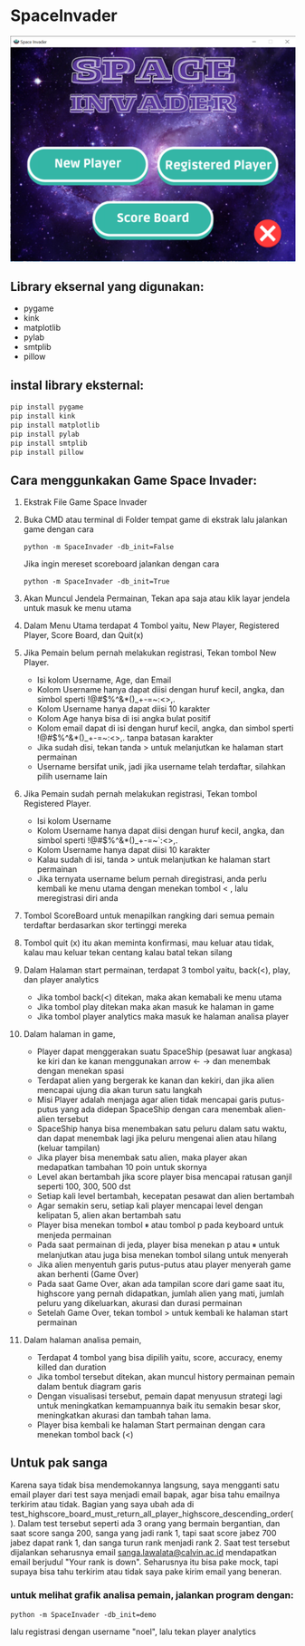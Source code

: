 # SpaceInvader
![alt text](https://github.com/noelmandak/SpaceInvader/blob/master/resource/screenshoot/1%20main%20menu.png?raw=true)


## Library eksernal yang digunakan:
* pygame
* kink
* matplotlib
* pylab
* smtplib
* pillow

## instal library eksternal:
```
pip install pygame
pip install kink
pip install matplotlib
pip install pylab
pip install smtplib
pip install pillow
```

## Cara menggunkakan Game Space Invader:
1. Ekstrak File Game Space Invader
2. Buka CMD atau terminal di Folder tempat game di ekstrak lalu jalankan game dengan cara 

    ```
    python -m SpaceInvader -db_init=False
    ```
    
    Jika ingin mereset scoreboard jalankan dengan cara
    ```
    python -m SpaceInvader -db_init=True
    ```
  
5. Akan Muncul Jendela Permainan, Tekan apa saja atau klik layar jendela untuk masuk ke menu utama
6. Dalam Menu Utama terdapat 4 Tombol yaitu, New Player, Registered Player, Score Board, dan Quit(x)
7. Jika Pemain belum pernah melakukan registrasi, Tekan tombol New Player.

    * Isi kolom Username, Age, dan Email
    * Kolom Username hanya dapat diisi dengan huruf kecil, angka, dan simbol sperti !@#$%^&*()_+-=~:<>,.
    * Kolom Username hanya dapat diisi 10 karakter
    * Kolom Age hanya bisa di isi angka bulat positif
    * Kolom email dapat di isi dengan huruf kecil, angka, dan simbol sperti !@#$%^&*()_+-=~:<>,. tanpa batasan karakter
    * Jika sudah disi, tekan tanda > untuk melanjutkan ke halaman start permainan
    * Username bersifat unik, jadi jika username telah terdaftar, silahkan pilih username lain
  
6. Jika Pemain sudah pernah melakukan registrasi, Tekan tombol Registered Player.
    * Isi kolom Username
    * Kolom Username hanya dapat diisi dengan huruf kecil, angka, dan simbol sperti !@#$%^&*()_+-=~`:<>,.
    * Kolom Username hanya dapat diisi 10 karakter
    * Kalau sudah di isi, tanda > untuk melanjutkan ke halaman start permainan
    * Jika ternyata username belum pernah diregistrasi, anda perlu kembali ke menu utama dengan menekan tombol < , lalu meregistrasi diri anda
7. Tombol ScoreBoard untuk menapilkan rangking dari semua pemain terdaftar berdasarkan skor tertinggi mereka
8. Tombol quit (x) itu akan meminta konfirmasi, mau keluar atau tidak, kalau mau keluar tekan centang kalau batal tekan silang
9. Dalam Halaman start permainan, terdapat 3 tombol yaitu, back(<), play, dan player analytics
    * Jika tombol back(<) ditekan, maka akan kemabali ke menu utama
    * Jika tombol play ditekan maka akan masuk ke halaman in game
    * Jika tombol player analytics maka masuk ke halaman analisa player
10. Dalam halaman in game, 
    * Player dapat menggerakan suatu SpaceShip (pesawat luar angkasa) ke kiri dan ke kanan menggunakan arrow ← → dan menembak dengan menekan spasi
    * Terdapat alien yang bergerak ke kanan dan kekiri, dan jika alien mencapai ujung dia akan turun satu langkah
    * Misi Player adalah menjaga agar alien tidak mencapai garis putus-putus yang ada didepan SpaceShip dengan cara menembak alien-alien tersebut
    * SpaceShip hanya bisa menembakan satu peluru dalam satu waktu, dan dapat menembak lagi jika peluru mengenai alien atau hilang (keluar tampilan)
    * Jika player bisa menembak satu alien, maka player akan medapatkan tambahan 10 poin untuk skornya
    * Level akan bertambah jika score player bisa mencapai ratusan ganjil seperti 100, 300, 500 dst
    * Setiap kali level bertambah, kecepatan pesawat dan alien bertambah
    * Agar semakin seru, setiap kali player mencapai level dengan kelipatan 5, alien akan bertambah satu
    * Player bisa menekan tombol ⏸ atau tombol p pada keyboard untuk menjeda permainan
    * Pada saat permainan di jeda, player bisa menekan p atau ⏸ untuk melanjutkan atau juga bisa menekan tombol silang untuk menyerah
    * Jika alien menyentuh garis putus-putus atau player menyerah game akan berhenti (Game Over)
    * Pada saat Game Over, akan ada tampilan score dari game saat itu, highscore yang pernah didapatkan, jumlah alien yang mati, jumlah peluru yang dikeluarkan, akurasi dan durasi permainan
    * Setelah Game Over, tekan tombol > untuk kembali ke halaman start permainan
11. Dalam halaman analisa pemain,
    * Terdapat 4 tombol yang bisa dipilih yaitu, score, accuracy, enemy killed dan duration
    * Jika tombol tersebut ditekan, akan muncul history permainan pemain dalam bentuk diagram garis
    * Dengan visualisasi tersebut, pemain dapat menyusun strategi lagi untuk meningkatkan kemampuannya baik itu semakin besar skor, meningkatkan akurasi dan tambah tahan lama.
    * Player bisa kembali ke halaman Start permainan dengan cara menekan tombol back (<)

## Untuk pak sanga
Karena saya tidak bisa mendemokannya langsung, saya mengganti satu email player dari test saya menjadi email bapak, agar bisa tahu emailnya terkirim atau tidak.
Bagian yang saya ubah ada di test_highscore_board_must_return_all_player_highscore_descending_order(). Dalam test tersebut seperti ada 3 orang yang bermain bergantian, dan saat score sanga 200, sanga yang jadi rank 1, tapi saat score jabez 700 jabez dapat rank 1, dan sanga turun rank menjadi rank 2.
Saat test tersebut dijalankan seharusnya email sanga.lawalata@calvin.ac.id mendapatkan email berjudul "Your rank is down". 
Seharusnya itu bisa pake mock, tapi supaya bisa tahu terkirim atau tidak saya pake kirim email yang beneran.


### untuk melihat grafik analisa pemain, jalankan program dengan:
```
python -m SpaceInvader -db_init=demo
```
lalu registrasi dengan username "noel", lalu tekan player analytics
